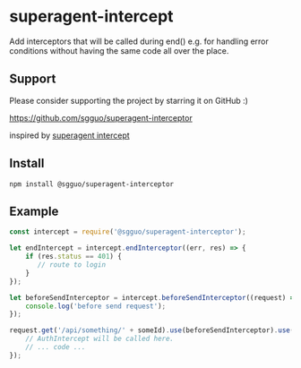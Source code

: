# superagent-intercept

Add interceptors that will be called during end() e.g. for handling error conditions without having the same code all over the place.

## Support

Please consider supporting the project by starring it on GitHub :)

https://github.com/sgguo/superagent-interceptor

inspired by [superagent intercept](https://github.com/codesuki/superagent-intercept)

## Install

```
npm install @sgguo/superagent-interceptor
```

## Example

```javascript
const intercept = require('@sgguo/superagent-interceptor');

let endIntercept = intercept.endInterceptor((err, res) => {
	if (res.status == 401) {
	   // route to login
	}
});

let beforeSendInterceptor = intercept.beforeSendInterceptor((request) => {
	console.log('before send request');
});

request.get('/api/something/' + someId).use(beforeSendInterceptor).use(endIntercept).end((err, res) {
	// AuthIntercept will be called here.
	// ... code ...
});
```
